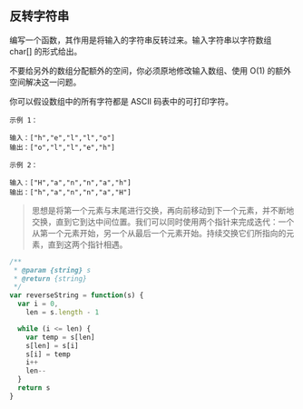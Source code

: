 ## 反转字符串

编写一个函数，其作用是将输入的字符串反转过来。输入字符串以字符数组 char[] 的形式给出。

不要给另外的数组分配额外的空间，你必须原地修改输入数组、使用 O(1) 的额外空间解决这一问题。

你可以假设数组中的所有字符都是 ASCII 码表中的可打印字符。

```base
示例 1：

输入：["h","e","l","l","o"]
输出：["o","l","l","e","h"]
```

```base
示例 2：

输入：["H","a","n","n","a","h"]
输出：["h","a","n","n","a","H"]
```

> 思想是将第一个元素与末尾进行交换，再向前移动到下一个元素，并不断地交换，直到它到达中间位置。我们可以同时使用两个指针来完成迭代：一个从第一个元素开始，另一个从最后一个元素开始。持续交换它们所指向的元素，直到这两个指针相遇。

```javascript
/**
 * @param {string} s
 * @return {string}
 */
var reverseString = function(s) {
  var i = 0,
    len = s.length - 1

  while (i <= len) {
    var temp = s[len]
    s[len] = s[i]
    s[i] = temp
    i++
    len--
  }
  return s
}
```
